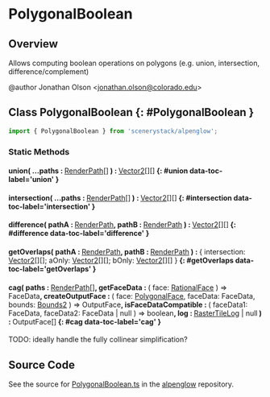 # PolygonalBoolean

## Overview

Allows computing boolean operations on polygons (e.g. union, intersection, difference/complement)

@author Jonathan Olson &lt;jonathan.olson@colorado.edu&gt;

## Class PolygonalBoolean {: #PolygonalBoolean }


```js
import { PolygonalBoolean } from 'scenerystack/alpenglow';
```
### Static Methods

#### union( ...paths : <span style="font-weight: 400;">[RenderPath](../alpenglow/RenderPath.md)[]</span> ) : <span style="font-weight: 400;">[Vector2](../dot/Vector2.md)[][]</span> {: #union data-toc-label='union' }

#### intersection( ...paths : <span style="font-weight: 400;">[RenderPath](../alpenglow/RenderPath.md)[]</span> ) : <span style="font-weight: 400;">[Vector2](../dot/Vector2.md)[][]</span> {: #intersection data-toc-label='intersection' }

#### difference( pathA : <span style="font-weight: 400;">[RenderPath](../alpenglow/RenderPath.md)</span>, pathB : <span style="font-weight: 400;">[RenderPath](../alpenglow/RenderPath.md)</span> ) : <span style="font-weight: 400;">[Vector2](../dot/Vector2.md)[][]</span> {: #difference data-toc-label='difference' }

#### getOverlaps( pathA : <span style="font-weight: 400;">[RenderPath](../alpenglow/RenderPath.md)</span>, pathB : <span style="font-weight: 400;">[RenderPath](../alpenglow/RenderPath.md)</span> ) : <span style="font-weight: 400;">{ intersection: [Vector2](../dot/Vector2.md)[][]; aOnly: [Vector2](../dot/Vector2.md)[][]; bOnly: [Vector2](../dot/Vector2.md)[][] }</span> {: #getOverlaps data-toc-label='getOverlaps' }

#### cag( paths : <span style="font-weight: 400;">[RenderPath](../alpenglow/RenderPath.md)[]</span>, getFaceData : <span style="font-weight: 400;">( face: [RationalFace](../alpenglow/RationalFace.md) ) =&gt; FaceData</span>, createOutputFace : <span style="font-weight: 400;">( face: [PolygonalFace](../alpenglow/PolygonalFace.md), faceData: FaceData, bounds: [Bounds2](../dot/Bounds2.md) ) =&gt; OutputFace</span>, isFaceDataCompatible : <span style="font-weight: 400;">( faceData1: FaceData, faceData2: FaceData | <span style="color: hsla(calc(var(--md-hue) + 180deg),80%,40%,1);">null</span> ) =&gt; <span style="color: hsla(calc(var(--md-hue) + 180deg),80%,40%,1);">boolean</span></span>, log : <span style="font-weight: 400;">[RasterTileLog](../alpenglow/RasterLog.md#RasterTileLog) | <span style="color: hsla(calc(var(--md-hue) + 180deg),80%,40%,1);">null</span></span> ) : <span style="font-weight: 400;">OutputFace[]</span> {: #cag data-toc-label='cag' }

TODO: ideally handle the fully collinear simplification?



## Source Code

See the source for [PolygonalBoolean.ts](https://github.com/phetsims/alpenglow/blob/main/js/cag/PolygonalBoolean.ts) in the [alpenglow](https://github.com/phetsims/alpenglow) repository.
